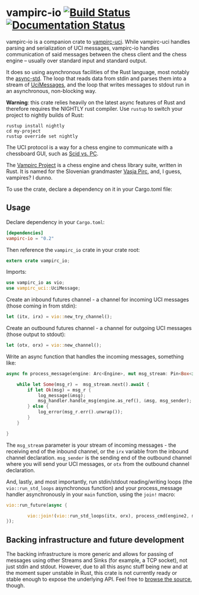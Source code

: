 # vampirc-io [![Build Status](https://travis-ci.org/vampirc/vampirc-io.svg?branch=master)](https://travis-ci.org/vampirc/vampirc-io) [![Documentation Status](https://docs.rs/vampirc-io/badge.svg)](https://docs.rs/vampirc-io)

vampirc-io is a companion crate to [vampirc-uci](https://github.com/vampirc/vampirc-uci). While vampirc-uci handles parsing and serialization of UCI messages,
vampirc-io handles communication of said messages between the chess client and the chess engine – usually over standard input and standard output.

It does so using asynchronous facilities of the Rust language, most notably the [async-std](https://github.com/async-rs/async-std). The loop that reads
data from stdin and parses them into a stream of [UciMessages](https://docs.rs/vampirc-uci/0.8/vampirc_uci/uci/enum.UciMessage.html), and the loop that writes messages to stdout run in an asynchronous, non-blocking way.

**Warning**: this crate relies heavily on the latest async features of Rust and therefore requires the NIGHTLY rust compiler. Use `rustup` to switch your
project to nightly builds of Rust:

```shell script
rustup install nightly
cd my-project
rustup override set nightly
```

The UCI protocol is a way for a chess engine to communicate with a chessboard GUI, such as [Scid vs. PC](http://scidvspc.sourceforge.net/).

The [Vampirc Project](https://vampirc.kejzar.si) is a chess engine and chess library suite, written in Rust. It is named for the
Slovenian grandmaster [Vasja Pirc](https://en.wikipedia.org/wiki/Vasja_Pirc), and, I guess, vampires? I dunno.

To use the crate, declare a dependency on it in your Cargo.toml file:


## Usage

Declare dependency in your `Cargo.toml`:
```toml
[dependencies]
vampirc-io = "0.2"
```

Then reference the `vampirc_io` crate in your crate root:
```rust
extern crate vampirc_io;
```

Imports:
```rust
use vampirc_io as vio;
use vampirc_uci::UciMessage;
```

Create an inbound futures channel - a channel for incoming UCI messages (those coming in from stdin):
```rust
let (itx, irx) = vio::new_try_channel();
```

Create an outbound futures channel - a channel for outgoing UCI messages (those output to stdout):
```rust
let (otx, orx) = vio::new_channel();
```

Write an async function that handles the incoming messages, something like:
```rust
async fn process_message(engine: Arc<Engine>, mut msg_stream: Pin<Box<impl Stream<Item = io::Result<UciMessage>>>>, msg_handler: &dyn MsgHandler, msg_sender: &vio::UciSender) {

    while let Some(msg_r) =  msg_stream.next().await {
        if let Ok(msg) = msg_r {
            log_message(&msg);
            msg_handler.handle_msg(engine.as_ref(), &msg, msg_sender);
        } else {
            log_error(msg_r.err().unwrap());
        }
    }

}
```
The  `msg_stream` parameter is your stream of incoming messages - the receiving end of the inbound channel, or the `irx` variable from the inbound channel
declaration. `msg_sender` is the sending end of the outbound channel where you will send your UCI messages, or `otx` from the outbound channel declaration.

And, lastly, and most importantly, run  stdin/stdout reading/writing loops (the `vio::run_std_loops` asynchronous function) and your process_message handler asynchronously
in your `main` function, using the `join!` macro:
```rust
vio::run_future(async {

        vio::join!(vio::run_std_loops(itx, orx), process_cmd(engine2, msg_stream, &msg_handler, &otx));
});
```

## Backing infrastructure and future development

The backing infrastructure is more generic and allows for passing of messages using other Streams and Sinks (for example, a TCP socket), not just stdin and stdout. However, due to
all this async stuff being new and at the moment super unstable in Rust, this crate is not currently ready or stable enough to expose the underlying API.
Feel free to [browse the source](https://github.com/vampirc/vampirc-io), though.